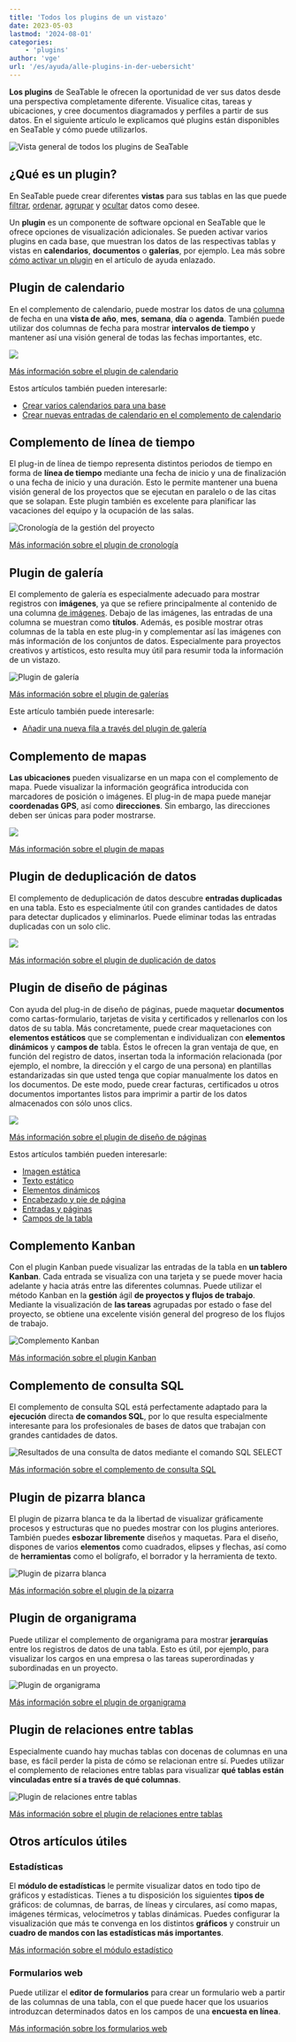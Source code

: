 ```yaml
---
title: 'Todos los plugins de un vistazo'
date: 2023-05-03
lastmod: '2024-08-01'
categories:
    - 'plugins'
author: 'vge'
url: '/es/ayuda/alle-plugins-in-der-uebersicht'
---
```


**Los plugins** de SeaTable le ofrecen la oportunidad de ver sus datos desde una perspectiva completamente diferente. Visualice citas, tareas y ubicaciones, y cree documentos diagramados y perfiles a partir de sus datos. En el siguiente artículo le explicamos qué plugins están disponibles en SeaTable y cómo puede utilizarlos.

![Vista general de todos los plugins de SeaTable](images/Uebersicht-ueber-alle-Plugins-in-SeaTable.gif)

## ¿Qué es un plugin?

En SeaTable puede crear diferentes **vistas** para sus tablas en las que puede [filtrar](https://seatable.io/es/docs/ansichtsoptionen/filtern-von-eintraegen-in-einer-ansicht/), [ordenar](https://seatable.io/es/docs/ansichtsoptionen/sortieren-von-eintraegen-in-einer-ansicht/), [agrupar](https://seatable.io/es/docs/ansichtsoptionen/gruppieren-von-eintraegen-in-einer-ansicht/) y [ocultar](https://seatable.io/es/docs/ansichtsoptionen/ausblenden-und-verschieben-von-spalten/) datos como desee.

Un **plugin** es un componente de software opcional en SeaTable que le ofrece opciones de visualización adicionales. Se pueden activar varios plugins en cada base, que muestran los datos de las respectivas tablas y vistas en **calendarios**, **documentos** o **galerías**, por ejemplo. Lea más sobre [cómo activar un plugin](https://seatable.io/es/docs/plugins/aktivieren-eines-plugins-in-einer-base/) en el artículo de ayuda enlazado.

## Plugin de calendario

En el complemento de calendario, puede mostrar los datos de una [columna](https://seatable.io/es/docs/datum-dauer-und-personen/die-datum-spalte/) de fecha en una **vista de** **año**, **mes**, **semana**, **día** o **agenda**. También puede utilizar dos columnas de fecha para mostrar **intervalos de tiempo** y mantener así una visión general de todas las fechas importantes, etc.

![](https://seatable.io/wp-content/uploads/2022/08/Calendar.png)

[Más información sobre el plugin de calendario](https://seatable.io/es/docs/plugins/anleitung-zum-kalender-plugin/)

Estos artículos también pueden interesarle:

- [Crear varios calendarios para una base](https://seatable.io/es/docs/kalender-plugin/mehrere-kalender-fuer-eine-base-anlegen/)
- [Crear nuevas entradas de calendario en el complemento de calendario](https://seatable.io/es/docs/kalender-plugin/neue-kalendereintraege-im-kalender-plugin-anlegen/)

## Complemento de línea de tiempo

El plug-in de línea de tiempo representa distintos periodos de tiempo en forma de **línea de tiempo** mediante una fecha de inicio y una de finalización o una fecha de inicio y una duración. Esto le permite mantener una buena visión general de los proyectos que se ejecutan en paralelo o de las citas que se solapan. Este plugin también es excelente para planificar las vacaciones del equipo y la ocupación de las salas.

![Cronología de la gestión del proyecto](https://seatable.io/wp-content/uploads/2022/01/projektmanagement-timeline.png)

[Más información sobre el plugin de cronología](https://seatable.io/es/docs/plugins/anleitung-zum-timeline-plugin/)

## Plugin de galería

El complemento de galería es especialmente adecuado para mostrar registros con **imágenes**, ya que se refiere principalmente al contenido de una columna [de imágenes](https://seatable.io/es/docs/dateien-und-bilder/die-bild-spalte/). Debajo de las imágenes, las entradas de una columna se muestran como **títulos**. Además, es posible mostrar otras columnas de la tabla en este plug-in y complementar así las imágenes con más información de los conjuntos de datos. Especialmente para proyectos creativos y artísticos, esto resulta muy útil para resumir toda la información de un vistazo.

![Plugin de galería](images/Galerie.png)

[Más información sobre el plugin de galerías](https://seatable.io/es/docs/galerie-plugin/anleitung-zum-galerie-plugin/)

Este artículo también puede interesarle:

- [Añadir una nueva fila a través del plugin de galería](https://seatable.io/es/docs/galerie-plugin/eine-neue-zeile-ueber-das-galerie-plugin-hinzufuegen/)

## Complemento de mapas

**Las ubicaciones** pueden visualizarse en un mapa con el complemento de mapa. Puede visualizar la información geográfica introducida con marcadores de posición o imágenes. El plug-in de mapa puede manejar **coordenadas GPS**, así como **direcciones**. Sin embargo, las direcciones deben ser únicas para poder mostrarse.

![](https://seatable.io/wp-content/uploads/2022/08/Map.png)

[Más información sobre el plugin de mapas](https://seatable.io/es/docs/plugins/anleitung-zum-karten-plugin/)

## Plugin de deduplicación de datos

El complemento de deduplicación de datos descubre **entradas duplicadas** en una tabla. Esto es especialmente útil con grandes cantidades de datos para detectar duplicados y eliminarlos. Puede eliminar todas las entradas duplicadas con un solo clic.

![](https://seatable.io/wp-content/uploads/2022/08/Deduplication.png)

[Más información sobre el plugin de duplicación de datos](https://seatable.io/es/docs/plugins/anleitung-zum-datendeduplizierungs-plugin/)

## Plugin de diseño de páginas

Con ayuda del plug-in de diseño de páginas, puede maquetar **documentos** como cartas-formulario, tarjetas de visita y certificados y rellenarlos con los datos de su tabla. Más concretamente, puede crear maquetaciones con **elementos estáticos** que se complementan e individualizan con **elementos dinámicos** y **campos de** tabla. Éstos le ofrecen la gran ventaja de que, en función del registro de datos, insertan toda la información relacionada (por ejemplo, el nombre, la dirección y el cargo de una persona) en plantillas estandarizadas sin que usted tenga que copiar manualmente los datos en los documentos. De este modo, puede crear facturas, certificados u otros documentos importantes listos para imprimir a partir de los datos almacenados con sólo unos clics.

![](https://seatable.io/wp-content/uploads/2022/08/Pagedesign.png)

[Más información sobre el plugin de diseño de páginas](https://seatable.io/es/docs/seitendesign-plugin/anleitung-zum-seitendesign-plugin/)

Estos artículos también pueden interesarle:

- [Imagen estática](https://seatable.io/es/docs/seitendesign-plugin/statisches-bild/)
- [Texto estático](https://seatable.io/es/docs/seitendesign-plugin/statischer-text/)
- [Elementos dinámicos](https://seatable.io/es/docs/seitendesign-plugin/dynamische-elemente/)
- [Encabezado y pie de página](https://seatable.io/es/docs/seitendesign-plugin/kopf-und-fusszeile/)
- [Entradas y páginas](https://seatable.io/es/docs/seitendesign-plugin/eintraege-und-seiten/)
- [Campos de la tabla](https://seatable.io/es/docs/seitendesign-plugin/tabellenfelder/)

## Complemento Kanban

Con el plugin Kanban puede visualizar las entradas de la tabla en **un tablero Kanban**. Cada entrada se visualiza con una tarjeta y se puede mover hacia adelante y hacia atrás entre las diferentes columnas. Puede utilizar el método Kanban en la **gestión** ágil **de proyectos y flujos de trabajo**. Mediante la visualización de **las tareas** agrupadas por estado o fase del proyecto, se obtiene una excelente visión general del progreso de los flujos de trabajo.

![Complemento Kanban](images/Kanban-Plugin.png)

[Más información sobre el plugin Kanban](https://seatable.io/es/docs/kanban-plugin/anleitung-zum-kanban-plugin/)

## Complemento de consulta SQL

El complemento de consulta SQL está perfectamente adaptado para la **ejecución** directa **de comandos SQL**, por lo que resulta especialmente interesante para los profesionales de bases de datos que trabajan con grandes cantidades de datos.

![Resultados de una consulta de datos mediante el comando SQL SELECT](images/results-data-sql-query.png)

[Más información sobre el complemento de consulta SQL](https://seatable.io/es/docs/plugins/anleitung-zum-sql-abfrage-plugin/)

## Plugin de pizarra blanca

El plugin de pizarra blanca te da la libertad de visualizar gráficamente procesos y estructuras que no puedes mostrar con los plugins anteriores. También puedes **esbozar libremente** diseños y maquetas. Para el diseño, dispones de varios **elementos** como cuadrados, elipses y flechas, así como de **herramientas** como el bolígrafo, el borrador y la herramienta de texto.

![Plugin de pizarra blanca](images/Whiteboard-Plugin.png)

[Más información sobre el plugin de la pizarra](https://seatable.io/es/docs/plugins/anleitung-zum-whiteboard-plugin/)

## Plugin de organigrama

Puede utilizar el complemento de organigrama para mostrar **jerarquías** entre los registros de datos de una tabla. Esto es útil, por ejemplo, para visualizar los cargos en una empresa o las tareas superordinadas y subordinadas en un proyecto.

![Plugin de organigrama](images/Organigramm-Plugin.png)

[Más información sobre el plugin de organigrama](https://seatable.io/es/docs/plugins/anleitung-zum-organigramm-plugin/)

## Plugin de relaciones entre tablas

Especialmente cuando hay muchas tablas con docenas de columnas en una base, es fácil perder la pista de cómo se relacionan entre sí. Puedes utilizar el complemento de relaciones entre tablas para visualizar **qué tablas están vinculadas entre sí a través de qué columnas**.

![Plugin de relaciones entre tablas](images/Table-Relationships-Plugin.png)

[Más información sobre el plugin de relaciones entre tablas](https://seatable.io/es/docs/plugins/anleitung-zum-tabellenbeziehungen-plugin/)

## Otros artículos útiles

### Estadísticas

El **módulo de estadísticas** le permite visualizar datos en todo tipo de gráficos y estadísticas. Tienes a tu disposición los siguientes **tipos de** gráficos: de columnas, de barras, de líneas y circulares, así como mapas, imágenes térmicas, velocímetros y tablas dinámicas. Puedes configurar la visualización que más te convenga en los distintos **gráficos** y construir un **cuadro de mandos con las estadísticas más importantes**.

[Más información sobre el módulo estadístico](https://seatable.io/es/docs/plugins/anleitung-zum-statistik-plugin)

### Formularios web

Puede utilizar el **editor de formularios** para crear un formulario web a partir de las columnas de una tabla, con el que puede hacer que los usuarios introduzcan determinados datos en los campos de una **encuesta en línea**.

[Más información sobre los formularios web](https://seatable.io/es/docs/webformulare/webformulare/)
